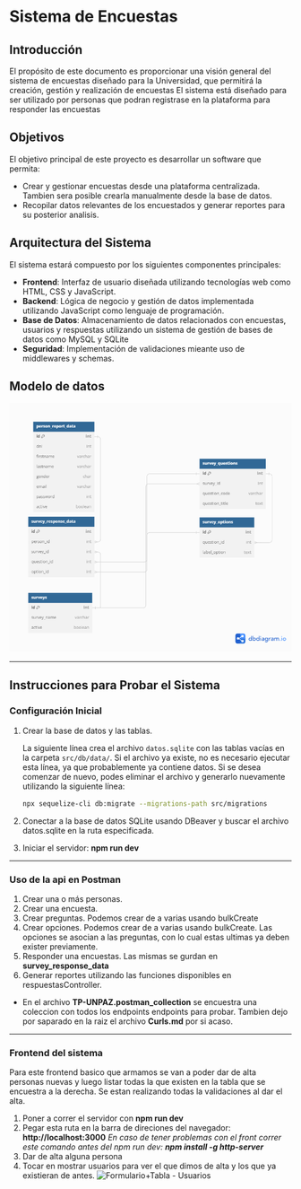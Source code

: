 # Sistema de Encuestas

## Introducción

El propósito de este documento es proporcionar una visión general del sistema de encuestas diseñado para la Universidad, que permitirá la creación, gestión y realización de encuestas El sistema está diseñado para ser utilizado por personas que podran registrase en la plataforma para responder las encuestas

## Objetivos

El objetivo principal de este proyecto es desarrollar un software que permita:

- Crear y gestionar encuestas desde una plataforma centralizada. Tambien sera posible crearla manualmente desde la base de datos.
- Recopilar datos relevantes de los encuestados y generar reportes  para su posterior analisis.

## Arquitectura del Sistema

El sistema estará compuesto por los siguientes componentes principales:

- **Frontend**: Interfaz de usuario diseñada utilizando tecnologías web como HTML, CSS y JavaScript.
- **Backend**: Lógica de negocio y gestión de datos implementada utilizando JavaScript como lenguaje de programación.
- **Base de Datos**: Almacenamiento de datos relacionados con encuestas, usuarios y respuestas utilizando un sistema de gestión de bases de datos como MySQL y SQLite
- **Seguridad**: Implementación de validaciones mieante uso de middlewares y schemas.

## Modelo de datos

![Diagrama ER](images/diagrama%20ER.png)

--------

## Instrucciones para Probar el Sistema

### Configuración Inicial

1. Crear la base de datos y las tablas.

   La siguiente línea crea el archivo `datos.sqlite` con las tablas vacías en la carpeta `src/db/data/`. Si el archivo ya existe, no es necesario ejecutar esta línea, ya que probablemente ya contiene datos. Si se desea comenzar de nuevo, podes eliminar el archivo y generarlo nuevamente utilizando la siguiente línea:

   ```bash
   npx sequelize-cli db:migrate --migrations-path src/migrations
   
2. Conectar a la base de datos SQLite usando DBeaver y buscar el archivo datos.sqlite en la ruta especificada.

3. Iniciar el servidor: **npm run dev**
   
--------

### Uso de la api en Postman

1. Crear una o más personas.
2. Crear una encuesta.
3. Crear preguntas. Podemos crear de a varias usando bulkCreate
4. Crear opciones. Podemos crear de a varias usando bulkCreate. Las opciones se asocian a las preguntas, con lo cual estas ultimas ya deben exister previamente.
5. Responder una encuestas. Las mismas se gurdan en **survey_response_data**
6. Generar reportes utilizando las funciones disponibles en respuestasController.

* En el archivo **TP-UNPAZ.postman_collection** se encuestra una coleccion con todos los endpoints endpoints para probar. Tambien dejo por saparado en la raiz el archivo **Curls.md** por si acaso.

--------

### Frontend del sistema

Para este frontend basico que armamos se van a poder dar de alta personas nuevas y luego listar todas la que existen en la tabla que se encuestra a la derecha. Se estan realizando todas la validaciones al dar el alta.

1. Poner a correr el servidor con **npm run dev** 
2. Pegar esta ruta en la barra de direciones del navegador: **http://localhost:3000**
*En caso de tener problemas con el front correr este comando antes del npm run dev: **npm install -g http-server***
3. Dar de alta alguna persona
4. Tocar en mostrar usuarios para ver el que dimos de alta y los que ya existieran de antes.
![Formulario+Tabla - Usuarios](/images/Formulario+Tabla%20-%20Usuarios.jpg)
